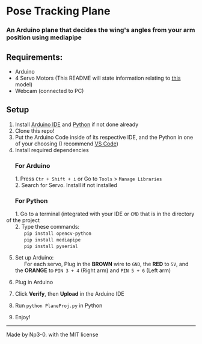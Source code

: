 # Pose Tracking Plane
### An Arduino plane that decides the wing's angles from your arm position using mediapipe

## Requirements:
* Arduino
* 4 Servo Motors (This README will state information relating to [this](https://www.amazon.com/Micro-Helicopter-Airplane-Remote-Control/dp/B072V529YD) model)
* Webcam (connected to PC) 

## Setup
1. Install [Arduino IDE](https://www.arduino.cc/en/software) and [Python](https://www.python.org/downloads/) if not done already
2. Clone this repo!
3. Put the Arduino Code inside of its respective IDE, and the Python in one of your choosing (I recommend [VS Code](https://code.visualstudio.com/))
4. Install required dependencies
### &nbsp;&nbsp;&nbsp;&nbsp;&nbsp;&nbsp;**For Arduino**
&nbsp;&nbsp;&nbsp;&nbsp;&nbsp;&nbsp;1. Press `Ctr + Shift + i` or Go to `Tools` > `Manage Libraries`
<br>&nbsp;&nbsp;&nbsp;&nbsp;&nbsp;&nbsp;2. Search for Servo. Install if not installed
### &nbsp;&nbsp;&nbsp;&nbsp;&nbsp;&nbsp;**For Python**
&nbsp;&nbsp;&nbsp;&nbsp;&nbsp;&nbsp;1. Go to a terminal (integrated with your IDE or `CMD` that is in the directory of the project
<br>&nbsp;&nbsp;&nbsp;&nbsp;&nbsp;&nbsp;2. Type these commands:
<br>&nbsp;&nbsp;&nbsp;&nbsp;&nbsp;&nbsp;&nbsp;&nbsp;&nbsp;&nbsp;&nbsp;&nbsp;`pip install opencv-python`
<br>&nbsp;&nbsp;&nbsp;&nbsp;&nbsp;&nbsp;&nbsp;&nbsp;&nbsp;&nbsp;&nbsp;&nbsp;`pip install mediapipe`
<br>&nbsp;&nbsp;&nbsp;&nbsp;&nbsp;&nbsp;&nbsp;&nbsp;&nbsp;&nbsp;&nbsp;&nbsp;`pip install pyserial`

5. Set up Arduino:
<br>&nbsp;&nbsp;&nbsp;&nbsp;&nbsp;&nbsp;For each servo, Plug in the **BROWN** wire to `GND`, the **RED** to `5V`, and the **ORANGE** to `PIN 3 + 4` (Right arm) and `PIN 5 + 6` (Left arm)

6. Plug in Arduino
7. Click **Verify**, then **Upload** in the Arduino IDE
8. Run `python PlaneProj.py` in Python
9. Enjoy!


---
Made by Np3-0. with the MIT license
